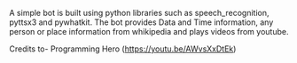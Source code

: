 A simple bot is built using python libraries such as speech_recognition, pyttsx3 and pywhatkit.
The bot provides Data and Time information, any person or place information from whikipedia and plays videos from youtube.






Credits to- Programming Hero (https://youtu.be/AWvsXxDtEk)

